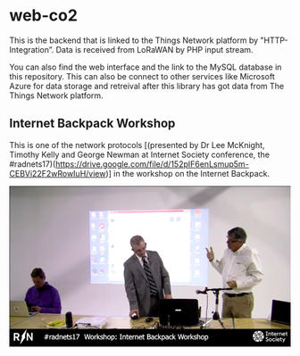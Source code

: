 # web-co2
This is the backend that is linked to the Things Network platform by "HTTP-Integration”. 
Data is received from LoRaWAN by PHP input stream. 

You can also find the web interface and the link to the MySQL database in this repository.
This can also be connect to other services like Microsoft Azure for data storage and retreival
after this library has got data from The Things Network platform.

## Internet Backpack Workshop
This is one of the network protocols [(presented by Dr Lee McKnight, Timothy Kelly and George Newman at 
Internet Society conference, the #radnets17)(https://drive.google.com/file/d/152pIF6enLsmup5m-CEBVi22F2wRowIuH/view)] in the workshop on the Internet Backpack.

[![Youtube Image](img/workshop-img.png)](https://drive.google.com/file/d/152pIF6enLsmup5m-CEBVi22F2wRowIuH/view)


